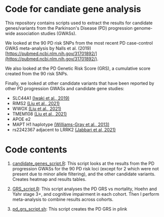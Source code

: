 # Code for candiate gene analysis

This repository contains scripts used to extract the results for candidate genes/variants from the Parkinson's Disease (PD) progression genome-wide association studies (GWASs). 

We looked at the 90 PD risk SNPs from the most recent PD case-control GWAS meta-analysis by Nalls et al. (2019) [https://pubmed.ncbi.nlm.nih.gov/31701892/](https://pubmed.ncbi.nlm.nih.gov/31701892/).

We also looked at the PD Genetic Risk Score (GRS), a cumulative score created from the 90 risk SNPs.

Finally, we looked at other candidate variants that have been reported by other PD progression GWASs and candidate gene studies:
* SLC44A1 [(Iwaki et al., 2019)](https://pubmed.ncbi.nlm.nih.gov/31505070/)
* RIMS2 [(Liu et al., 2021)](https://pubmed.ncbi.nlm.nih.gov/33958783/)
* WWOX [(Liu et al., 2021)](https://pubmed.ncbi.nlm.nih.gov/33958783/)
* TMEM108 [(Liu et al., 2021)](https://pubmed.ncbi.nlm.nih.gov/33958783/)
* APOE e2
* MAPT H1 haplotype [(Williams-Gray et al., 2013)](https://pubmed.ncbi.nlm.nih.gov/23781007/)
* rs2242367 adjacent to LRRK2 [(Jabbari et al, 2021)](https://pubmed.ncbi.nlm.nih.gov/33341150/)


# Code contents

1. [candidate_genes_script.R](https://github.com/huw-morris-lab/PD-survival-GWAS/blob/800e8bacb2bf44163c2ed9b8608b2aed5a23d737/candidate_genes/candidate_genes_script.R): This script looks at the results from the PD progression GWASs for the 90 PD risk loci (except for 2 which were not present due to minor allele filtering), and the other candidate variants. Creates heatmap and results tables.

2. [GRS_script.R](https://github.com/huw-morris-lab/PD-survival-GWAS/blob/800e8bacb2bf44163c2ed9b8608b2aed5a23d737/candidate_genes/GRS_script.R): This script analyses the PD GRS vs mortality, Hoehn and Yahr stage 3+, and cognitive impairment in each cohort. Then I perform meta-analysis to combine results across cohorts.

3. [pd_grs_script.sh](https://github.com/huw-morris-lab/PD-survival-GWAS/blob/725ea4a1a777a60eb53f8957c877195ca053f72f/candidate_genes/pd_grs_script.sh): This script creates the PD GRS in plink
